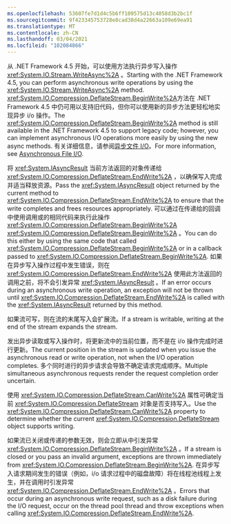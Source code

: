 ```yaml
---
ms.openlocfilehash: 53607fe7d1d4c5b6ff109575d13c4058d3b2bc1f
ms.sourcegitcommit: 9f423345753728e8cad38d4a22663a109e69ea91
ms.translationtype: MT
ms.contentlocale: zh-CN
ms.lasthandoff: 03/04/2021
ms.locfileid: "102084866"
---
```

<span data-ttu-id="c6d12-101">从 .NET Framework 4.5 开始，可以使用方法执行异步写入操作 <xref:System.IO.Stream.WriteAsync%2A> 。</span><span class="sxs-lookup"><span data-stu-id="c6d12-101">Starting with the .NET Framework 4.5, you can perform asynchronous write operations by using the <xref:System.IO.Stream.WriteAsync%2A> method.</span></span> <span data-ttu-id="c6d12-102"><xref:System.IO.Compression.DeflateStream.BeginWrite%2A>方法在 .NET Framework 4.5 中仍可用以支持旧代码，但你可以使用新的异步方法更轻松地实现异步 i/o 操作。</span><span class="sxs-lookup"><span data-stu-id="c6d12-102">The <xref:System.IO.Compression.DeflateStream.BeginWrite%2A> method is still available in the .NET Framework 4.5 to support legacy code; however, you can implement asynchronous I/O operations more easily by using the new async methods.</span></span> <span data-ttu-id="c6d12-103">有关详细信息，请参阅[异步文件 I/O](/dotnet/standard/io/asynchronous-file-i-o)。</span><span class="sxs-lookup"><span data-stu-id="c6d12-103">For more information, see [Asynchronous File I/O](/dotnet/standard/io/asynchronous-file-i-o).</span></span>

<span data-ttu-id="c6d12-104">将 <xref:System.IAsyncResult> 当前方法返回的对象传递给 <xref:System.IO.Compression.DeflateStream.EndWrite%2A> ，以确保写入完成并适当释放资源。</span><span class="sxs-lookup"><span data-stu-id="c6d12-104">Pass the <xref:System.IAsyncResult> object returned by the current method to <xref:System.IO.Compression.DeflateStream.EndWrite%2A> to ensure that the write completes and frees resources appropriately.</span></span> <span data-ttu-id="c6d12-105">可以通过在传递给的回调中使用调用或的相同代码来执行此操作 <xref:System.IO.Compression.DeflateStream.BeginWrite%2A> <xref:System.IO.Compression.DeflateStream.BeginWrite%2A> 。</span><span class="sxs-lookup"><span data-stu-id="c6d12-105">You can do this either by using the same code that called <xref:System.IO.Compression.DeflateStream.BeginWrite%2A> or in a callback passed to <xref:System.IO.Compression.DeflateStream.BeginWrite%2A>.</span></span> <span data-ttu-id="c6d12-106">如果在异步写入操作过程中发生错误，则在 <xref:System.IO.Compression.DeflateStream.EndWrite%2A> 使用此方法返回的调用之前，将不会引发异常 <xref:System.IAsyncResult> 。</span><span class="sxs-lookup"><span data-stu-id="c6d12-106">If an error occurs during an asynchronous write operation, an exception will not be thrown until <xref:System.IO.Compression.DeflateStream.EndWrite%2A> is called with the <xref:System.IAsyncResult> returned by this method.</span></span>

<span data-ttu-id="c6d12-107">如果流可写，则在流的末尾写入会扩展流。</span><span class="sxs-lookup"><span data-stu-id="c6d12-107">If a stream is writable, writing at the end of the stream expands the stream.</span></span>

<span data-ttu-id="c6d12-108">发出异步读取或写入操作时，将更新流中的当前位置，而不是在 i/o 操作完成时进行更新。</span><span class="sxs-lookup"><span data-stu-id="c6d12-108">The current position in the stream is updated when you issue the asynchronous read or write operation, not when the I/O operation completes.</span></span> <span data-ttu-id="c6d12-109">多个同时进行的异步请求会导致不确定请求完成顺序。</span><span class="sxs-lookup"><span data-stu-id="c6d12-109">Multiple simultaneous asynchronous requests render the request completion order uncertain.</span></span>

<span data-ttu-id="c6d12-110">使用 <xref:System.IO.Compression.DeflateStream.CanWrite%2A> 属性可确定当前 <xref:System.IO.Compression.DeflateStream> 对象是否支持写入。</span><span class="sxs-lookup"><span data-stu-id="c6d12-110">Use the <xref:System.IO.Compression.DeflateStream.CanWrite%2A> property to determine whether the current <xref:System.IO.Compression.DeflateStream> object supports writing.</span></span>

<span data-ttu-id="c6d12-111">如果流已关闭或传递的参数无效，则会立即从中引发异常 <xref:System.IO.Compression.DeflateStream.BeginWrite%2A> 。</span><span class="sxs-lookup"><span data-stu-id="c6d12-111">If a stream is closed or you pass an invalid argument, exceptions are thrown immediately from <xref:System.IO.Compression.DeflateStream.BeginWrite%2A>.</span></span> <span data-ttu-id="c6d12-112">在异步写入请求期间发生的错误（例如，i/o 请求过程中的磁盘故障）将在线程池线程上发生，并在调用时引发异常 <xref:System.IO.Compression.DeflateStream.EndWrite%2A> 。</span><span class="sxs-lookup"><span data-stu-id="c6d12-112">Errors that occur during an asynchronous write request, such as a disk failure during the I/O request, occur on the thread pool thread and throw exceptions when calling <xref:System.IO.Compression.DeflateStream.EndWrite%2A>.</span></span>
